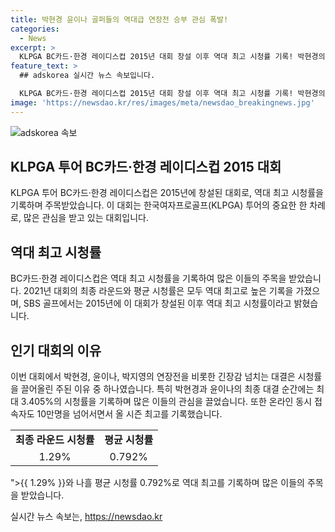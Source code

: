 ```yaml
---
title: 박현경 윤이나 골퍼들의 역대급 연장전 승부 관심 폭발!
categories:
  - News
excerpt: >
  KLPGA BC카드·한경 레이디스컵 2015년 대회 창설 이후 역대 최고 시청률 기록! 박현경의 역전 우승으로 화제   한국여자프로골프(KLPGA) 투어 BC카드·한경 레이디스컵이 역대 최고 시청률을 기록했다. 박현경의 4차 연장 우승이 이목을 끌었는데, 최종 라운드 시청률은 1.29%로 2020년 기록을 넘어섰고, 연장전 중에는 3.405%까지 치솟았다. 뿐만 아니라 온라인 동시 접속자도 10만명을 돌파, 올 시즌 최고 기록을 세웠다. SBS골프와 SBS골프2의 중계로 화제를 모은 이번 대회는 대성공을 거두었다.
feature_text: >
  ## adskorea 실시간 뉴스 속보입니다.

  KLPGA BC카드·한경 레이디스컵 2015년 대회 창설 이후 역대 최고 시청률 기록! 박현경의 역전 우승으로 화제   한국여자프로골프(KLPGA) 투어 BC카드·한경 레이디스컵이 역대 최고 시청률을 기록했다. 박현경의 4차 연장 우승이 이목을 끌었는데, 최종 라운드 시청률은 1.29%로 2020년 기록을 넘어섰고, 연장전 중에는 3.405%까지 치솟았다. 뿐만 아니라 온라인 동시 접속자도 10만명을 돌파, 올 시즌 최고 기록을 세웠다. SBS골프와 SBS골프2의 중계로 화제를 모은 이번 대회는 대성공을 거두었다.
image: 'https://newsdao.kr/res/images/meta/newsdao_breakingnews.jpg'
---
```


<p><img src="https://newsdao.kr/res/images/meta/newsdao_breakingnews.jpg" alt="adskorea 속보" /></p>

<h2 data-ke-size="size26">KLPGA 투어 BC카드·한경 레이디스컵 2015 대회</h2>

<p data-ke-size="size16">KLPGA 투어 BC카드·한경 레이디스컵은 2015년에 창설된 대회로, 역대 최고 시청률을 기록하며 주목받았습니다. 이 대회는 한국여자프로골프(KLPGA) 투어의 중요한 한 차례로, 많은 관심을 받고 있는 대회입니다.</p>

<h2 data-ke-size="size26">역대 최고 시청률</h2>

<p data-ke-size="size16">BC카드·한경 레이디스컵은 역대 최고 시청률을 기록하여 많은 이들의 주목을 받았습니다. 2021년 대회의 최종 라운드와 평균 시청률은 모두 역대 최고로 높은 기록을 가졌으며, SBS 골프에서는 2015년에 이 대회가 창설된 이후 역대 최고 시청률이라고 밝혔습니다.</p>

<h2 data-ke-size="size26">인기 대회의 이유</h2>

<p data-ke-size="size16">이번 대회에서 박현경, 윤이나, 박지영의 연장전을 비롯한 긴장감 넘치는 대결은 시청률을 끌어올린 주된 이유 중 하나였습니다. 특히 박현경과 윤이나의 최종 대결 순간에는 최대 3.405%의 시청률을 기록하며 많은 이들의 관심을 끌었습니다. 또한 온라인 동시 접속자도 10만명을 넘어서면서 올 시즌 최고를 기록했습니다.</p>

<table>
    <tr>
        <td style="text-align: center; height: 17px;"><b>최종 라운드 시청률</b></td>
        <td style="text-align: center; height: 17px;"><b>평균 시청률</b></td>
    </tr>
    <tr>
        <td style="text-align: center; height: 17px;">1.29%</td>
        <td style="text-align: center; height: 17px;">0.792%</td>
    </tr>
</table>

<p>">{{ 1.29% }}와 나흘 평균 시청률 0.792%로 역대 최고를 기록하며 많은 이들의 주목을 받았습니다.</p></p>
실시간 뉴스 속보는, <a href="https://newsdao.kr" rel="dofollow">https://newsdao.kr</a>



